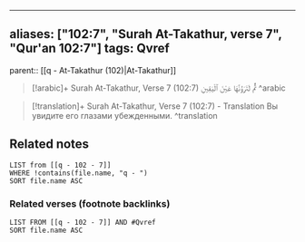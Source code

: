 
---
aliases: ["102:7", "Surah At-Takathur, verse 7", "Qur'an 102:7"]
tags: Qvref
---

parent:: [[q - At-Takathur (102)|At-Takathur]]

> [!arabic]+ Surah At-Takathur, Verse 7 (102:7)
> <span class="quran-arabic">ثُمَّ لَتَرَوُنَّهَا عَيْنَ ٱلْيَقِينِ</span>
^arabic

> [!translation]+ Surah At-Takathur, Verse 7 (102:7) - Translation
> Вы увидите его глазами убежденными.
^translation



## Related notes
```dataview
LIST from [[q - 102 - 7]]
WHERE !contains(file.name, "q - ")
SORT file.name ASC
```

### Related verses (footnote backlinks)
```dataview
LIST FROM [[q - 102 - 7]] AND #Qvref
SORT file.name ASC
```

